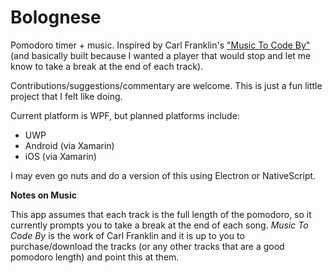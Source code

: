 # Bolognese
Pomodoro timer + music. Inspired by Carl Franklin's ["Music To Code By"](http://mtcb.pwop.com/) (and basically built because I wanted a player that would stop and let me know to take a break at the end of each track).

Contributions/suggestions/commentary are welcome. This is just a fun little project that I felt like doing.

Current platform is WPF, but planned platforms include:

* UWP
* Android (via Xamarin)
* iOS (via Xamarin)

I may even go nuts and do a version of this using Electron or NativeScript.

__Notes on Music__

This app assumes that each track is the full length of the pomodoro, so it currently prompts you to take a break at the end of each song. _Music To Code By_ is the work of Carl Franklin and it is up to you to purchase/download the tracks (or any other tracks that are a good pomodoro length) and point this at them.